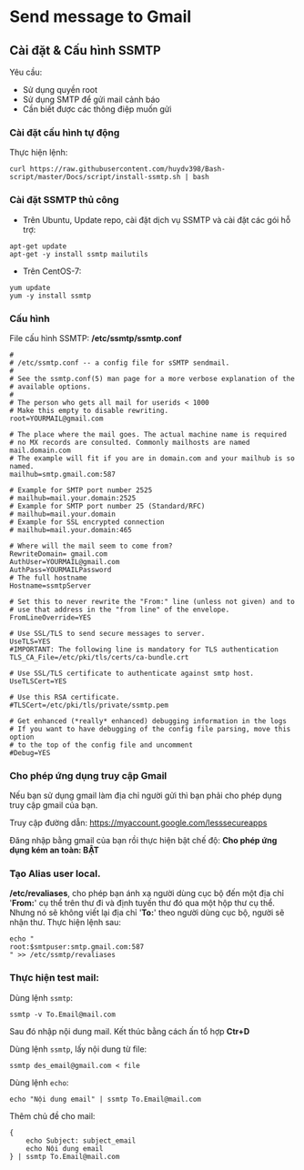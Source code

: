 # Send message to Gmail

## Cài đặt & Cấu hình SSMTP 
Yêu cầu:
* Sử dụng quyền root
* Sử dụng SMTP để gửi mail cảnh báo
* Cần biết được các thông điệp muốn gửi
### Cài đặt cấu hình tự động
Thực hiện lệnh:
```
curl https://raw.githubusercontent.com/huydv398/Bash-script/master/Docs/script/install-ssmtp.sh | bash 
```
### Cài đặt SSMTP thủ công
* Trên Ubuntu, Update repo, cài đặt dịch vụ SSMTP và cài đặt các gói hỗ trợ:
```
apt-get update
apt-get -y install ssmtp mailutils
```
* Trên CentOS-7:
```
yum update
yum -y install ssmtp
```
### Cấu hình 
File cấu hình SSMTP: **/etc/ssmtp/ssmtp.conf**

```
#
# /etc/ssmtp.conf -- a config file for sSMTP sendmail.
#
# See the ssmtp.conf(5) man page for a more verbose explanation of the
# available options.
#
# The person who gets all mail for userids < 1000
# Make this empty to disable rewriting.
root=YOURMAIL@gmail.com

# The place where the mail goes. The actual machine name is required
# no MX records are consulted. Commonly mailhosts are named mail.domain.com
# The example will fit if you are in domain.com and your mailhub is so named.
mailhub=smtp.gmail.com:587

# Example for SMTP port number 2525
# mailhub=mail.your.domain:2525
# Example for SMTP port number 25 (Standard/RFC)
# mailhub=mail.your.domain        
# Example for SSL encrypted connection
# mailhub=mail.your.domain:465

# Where will the mail seem to come from?
RewriteDomain= gmail.com
AuthUser=YOURMAIL@gmail.com
AuthPass=YOURMAILPassword
# The full hostname
Hostname=ssmtpServer

# Set this to never rewrite the "From:" line (unless not given) and to
# use that address in the "from line" of the envelope.
FromLineOverride=YES

# Use SSL/TLS to send secure messages to server.
UseTLS=YES
#IMPORTANT: The following line is mandatory for TLS authentication
TLS_CA_File=/etc/pki/tls/certs/ca-bundle.crt

# Use SSL/TLS certificate to authenticate against smtp host.
UseTLSCert=YES

# Use this RSA certificate.
#TLSCert=/etc/pki/tls/private/ssmtp.pem

# Get enhanced (*really* enhanced) debugging information in the logs
# If you want to have debugging of the config file parsing, move this option
# to the top of the config file and uncomment
#Debug=YES
```
### Cho phép ứng dụng truy cập Gmail
Nếu bạn sử dụng gmail làm địa chỉ người gửi thì bạn phải cho phép dụng truy cập gmail của bạn.

Truy cập đường dẫn: https://myaccount.google.com/lesssecureapps

Đăng nhập bằng gmail của bạn rồi thực hiện bật chế độ: **Cho phép ứng dụng kém an toàn: BẬT**
### Tạo Alias user local.
**/etc/revaliases**, cho phép bạn ánh xạ người dùng cục bộ đến một địa chỉ '**From:**' cụ thể trên thư đi và định tuyến thư đó qua một hộp thư cụ thể. Nhưng nó sẽ không viết lại địa chỉ '**To:**' theo người dùng cục bộ, người sẽ nhận thư.
Thực hiện lệnh sau:
```
echo " 
root:$smtpuser:smtp.gmail.com:587
" >> /etc/ssmtp/revaliases
```

### Thực hiện test mail:
Dùng lệnh `ssmtp`:
```
ssmtp -v To.Email@mail.com
```
Sau đó nhập nội dung mail. Kết thúc bằng cách ấn tổ hợp **Ctr+D**

Dùng lệnh `ssmtp`, lấy nội dung từ file:
```
ssmtp des_email@gmail.com < file
```
Dùng lệnh `echo`:
```
echo "Nội dung email" | ssmtp To.Email@mail.com
```
Thêm chủ đề cho mail:
```
{
    echo Subject: subject_email
    echo Nội dung email
} | ssmtp To.Email@mail.com
```

